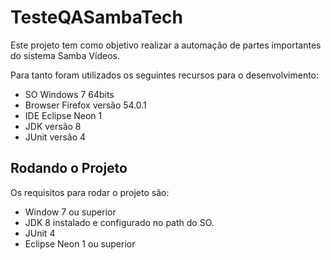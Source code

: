 # TesteQASambaTech

Este projeto tem como objetivo realizar a automação de partes importantes do sistema Samba Vídeos.

Para tanto foram utilizados os seguintes recursos para o desenvolvimento:

 - SO Windows 7 64bits
 - Browser Firefox versão 54.0.1
 - IDE Eclipse Neon 1
 - JDK versão 8
 - JUnit versão 4
 
## Rodando o Projeto
 
Os requisitos para rodar o projeto são:
 - Window 7 ou superior
 - JDK 8 instalado e configurado no path do SO.
 - JUnit 4
 - Eclipse Neon 1 ou superior
